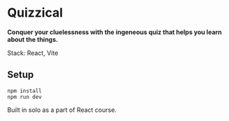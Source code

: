 # Quizzical

**Conquer your cluelessness with the ingeneous quiz that helps you learn about the things.**    



Stack: React, Vite  
 
## Setup   
 ```npm install```  
 ```npm run dev```

Built in solo as a part of React course.  
